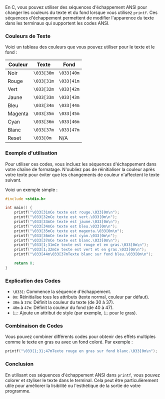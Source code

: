 En C, vous pouvez utiliser des séquences d'échappement ANSI pour changer les couleurs du texte et du fond lorsque vous utilisez `printf`. Ces séquences d'échappement permettent de modifier l'apparence du texte dans les terminaux qui supportent les codes ANSI.

### Couleurs de Texte

Voici un tableau des couleurs que vous pouvez utiliser pour le texte et le fond :

| Couleur | Texte      | Fond       |
| ------- | ---------- | ---------- |
| Noir    | `\033[30m` | `\033[40m` |
| Rouge   | `\033[31m` | `\033[41m` |
| Vert    | `\033[32m` | `\033[42m` |
| Jaune   | `\033[33m` | `\033[43m` |
| Bleu    | `\033[34m` | `\033[44m` |
| Magenta | `\033[35m` | `\033[45m` |
| Cyan    | `\033[36m` | `\033[46m` |
| Blanc   | `\033[37m` | `\033[47m` |
| Reset   | `\033[0m`  | N/A        |

### Exemple d'utilisation

Pour utiliser ces codes, vous incluez les séquences d'échappement dans votre chaîne de formatage. N'oubliez pas de réinitialiser la couleur après votre texte pour éviter que les changements de couleur n'affectent le texte suivant.

Voici un exemple simple :

```c
#include <stdio.h>

int main() {
    printf("\033[31mCe texte est rouge.\033[0m\n");
    printf("\033[32mCe texte est vert.\033[0m\n");
    printf("\033[33mCe texte est jaune.\033[0m\n");
    printf("\033[34mCe texte est bleu.\033[0m\n");
    printf("\033[35mCe texte est magenta.\033[0m\n");
    printf("\033[36mCe texte est cyan.\033[0m\n");
    printf("\033[37mCe texte est blanc.\033[0m\n");
    printf("\033[1;31mCe texte est rouge et en gras.\033[0m\n");
    printf("\033[1;32mCe texte est vert et en gras.\033[0m\n");
    printf("\033[44m\033[37mTexte blanc sur fond bleu.\033[0m\n");

    return 0;
}
```

### Explication des Codes

- `\033[`: Commence la séquence d'échappement.
- `0m`: Réinitialise tous les attributs (texte normal, couleur par défaut).
- `30m` à `37m`: Définit la couleur du texte (de 30 à 37).
- `40m` à `47m`: Définit la couleur du fond (de 40 à 47).
- `1;`: Ajoute un attribut de style (par exemple, `1;` pour le gras).

### Combinaison de Codes

Vous pouvez combiner différents codes pour obtenir des effets multiples comme le texte en gras ou avec un fond coloré. Par exemple :

```c
printf("\033[1;31;47mTexte rouge en gras sur fond blanc.\033[0m\n");
```

### Conclusion

En utilisant ces séquences d'échappement ANSI dans `printf`, vous pouvez colorer et styliser le texte dans le terminal. Cela peut être particulièrement utile pour améliorer la lisibilité ou l'esthétique de la sortie de votre programme.